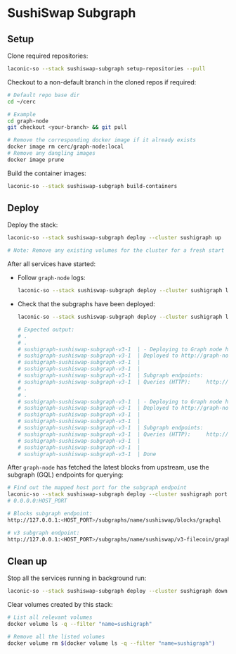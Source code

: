 # SushiSwap Subgraph

## Setup

Clone required repositories:

```bash
laconic-so --stack sushiswap-subgraph setup-repositories --pull
```

Checkout to a non-default branch in the cloned repos if required:

```bash
# Default repo base dir
cd ~/cerc

# Example
cd graph-node
git checkout <your-branch> && git pull

# Remove the corresponding docker image if it already exists
docker image rm cerc/graph-node:local
# Remove any dangling images
docker image prune
```

Build the container images:

```bash
laconic-so --stack sushiswap-subgraph build-containers
```

## Deploy

Deploy the stack:

```bash
laconic-so --stack sushiswap-subgraph deploy --cluster sushigraph up

# Note: Remove any existing volumes for the cluster for a fresh start
```

After all services have started:

* Follow `graph-node` logs:

  ```bash
  laconic-so --stack sushiswap-subgraph deploy --cluster sushigraph logs -f graph-node
  ```

* Check that the subgraphs have been deployed:

  ```bash
  laconic-so --stack sushiswap-subgraph deploy --cluster sushigraph logs -f sushiswap-subgraph-v3

  # Expected output:
  # .
  # .
  # sushigraph-sushiswap-subgraph-v3-1  | - Deploying to Graph node http://graph-node:8020/
  # sushigraph-sushiswap-subgraph-v3-1  | Deployed to http://graph-node:8000/subgraphs/name/sushiswap/blocks/graphql
  # sushigraph-sushiswap-subgraph-v3-1  |
  # sushigraph-sushiswap-subgraph-v3-1  |
  # sushigraph-sushiswap-subgraph-v3-1  | Subgraph endpoints:
  # sushigraph-sushiswap-subgraph-v3-1  | Queries (HTTP):     http://graph-node:8000/subgraphs/name/sushiswap/blocks
  # .
  # .
  # sushigraph-sushiswap-subgraph-v3-1  | - Deploying to Graph node http://graph-node:8020/
  # sushigraph-sushiswap-subgraph-v3-1  | Deployed to http://graph-node:8000/subgraphs/name/sushiswap/v3-filecoin/graphql
  # sushigraph-sushiswap-subgraph-v3-1  |
  # sushigraph-sushiswap-subgraph-v3-1  |
  # sushigraph-sushiswap-subgraph-v3-1  | Subgraph endpoints:
  # sushigraph-sushiswap-subgraph-v3-1  | Queries (HTTP):     http://graph-node:8000/subgraphs/name/sushiswap/v3-filecoin
  # sushigraph-sushiswap-subgraph-v3-1  |
  # sushigraph-sushiswap-subgraph-v3-1  |
  # sushigraph-sushiswap-subgraph-v3-1  | Done
  ```

After `graph-node` has fetched the latest blocks from upstream, use the subgraph (GQL) endpoints for querying:

```bash
# Find out the mapped host port for the subgraph endpoint
laconic-so --stack sushiswap-subgraph deploy --cluster sushigraph port graph-node 8000
# 0.0.0.0:HOST_PORT

# Blocks subgraph endpoint:
http://127.0.0.1:<HOST_PORT>/subgraphs/name/sushiswap/blocks/graphql

# v3 subgraph endpoint:
http://127.0.0.1:<HOST_PORT>/subgraphs/name/sushiswap/v3-filecoin/graphql
```

## Clean up

Stop all the services running in background run:

```bash
laconic-so --stack sushiswap-subgraph deploy --cluster sushigraph down
```

Clear volumes created by this stack:

```bash
# List all relevant volumes
docker volume ls -q --filter "name=sushigraph"

# Remove all the listed volumes
docker volume rm $(docker volume ls -q --filter "name=sushigraph")
```
